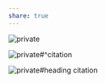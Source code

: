 ```yaml
---
share: true
---
```


![private](private)

![private#^citation](private#%5Ecitation)

![private#heading citation](private#heading%20citation)

